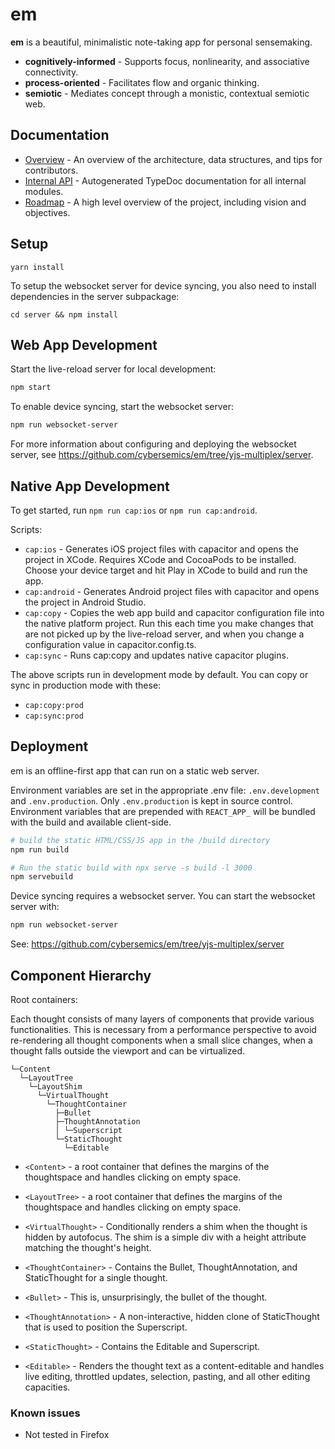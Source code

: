 # em

**em** is a beautiful, minimalistic note-taking app for personal sensemaking.

- **cognitively-informed** - Supports focus, nonlinearity, and associative connectivity.
- **process-oriented** - Facilitates flow and organic thinking.
- **semiotic** - Mediates concept through a monistic, contextual semiotic web.

## Documentation

- [Overview](https://github.com/cybersemics/em/wiki/Docs) - An overview of the architecture, data structures, and tips for contributors.
- [Internal API](https://cybersemics.github.io/em) - Autogenerated TypeDoc documentation for all internal modules.
- [Roadmap](https://github.com/cybersemics/em/wiki/Roadmap) - A high level overview of the project, including vision and objectives.

## Setup

```
yarn install
```

To setup the websocket server for device syncing, you also need to install dependencies in the server subpackage:

```
cd server && npm install
```

## Web App Development

Start the live-reload server for local development:

```sh
npm start
```

To enable device syncing, start the websocket server:

```sh
npm run websocket-server
```

For more information about configuring and deploying the websocket server, see https://github.com/cybersemics/em/tree/yjs-multiplex/server.

## Native App Development

To get started, run `npm run cap:ios` or `npm run cap:android`.

Scripts:

- `cap:ios` - Generates iOS project files with capacitor and opens the project in XCode. Requires XCode and CocoaPods to be installed. Choose your device target and hit Play in XCode to build and run the app.
- `cap:android` - Generates Android project files with capacitor and opens the project in Android Studio.
- `cap:copy` - Copies the web app build and capacitor configuration file into the native platform project. Run this each time you make changes that are not picked up by the live-reload server, and when you change a configuration value in capacitor.config.ts.
- `cap:sync` - Runs cap:copy and updates native capacitor plugins.

The above scripts run in development mode by default. You can copy or sync in production mode with these:

- `cap:copy:prod`
- `cap:sync:prod`

## Deployment

em is an offline-first app that can run on a static web server.

Environment variables are set in the appropriate .env file: `.env.development` and `.env.production`. Only `.env.production` is kept in source control. Environment variables that are prepended with `REACT_APP_` will be bundled with the build and available client-side.

```sh
# build the static HTML/CSS/JS app in the /build directory
npm run build

# Run the static build with npx serve -s build -l 3000
npm servebuild
```

Device syncing requires a websocket server. You can start the websocket server with:

```sh
npm run websocket-server
```

See: https://github.com/cybersemics/em/tree/yjs-multiplex/server

## Component Hierarchy

Root containers:

Each thought consists of many layers of components that provide various functionalities. This is necessary from a performance perspective to avoid re-rendering all thought components when a small slice changes, when a thought falls outside the viewport and can be virtualized.

```
└─Content
  └─LayoutTree
    └─LayoutShim
      └─VirtualThought
        └─ThoughtContainer
          ├─Bullet
          ├─ThoughtAnnotation
          │ └─Superscript
          └─StaticThought
            └─Editable
```

- `<Content>` - a root container that defines the margins of the thoughtspace and handles clicking on empty space.
- `<LayoutTree>` - a root container that defines the margins of the thoughtspace and handles clicking on empty space.

- `<VirtualThought>` - Conditionally renders a shim when the thought is hidden by autofocus. The shim is a simple div with a height attribute matching the thought's height.
- `<ThoughtContainer>` - Contains the Bullet, ThoughtAnnotation, and StaticThought for a single thought.
- `<Bullet>` - This is, unsurprisingly, the bullet of the thought.
- `<ThoughtAnnotation>` - A non-interactive, hidden clone of StaticThought that is used to position the Superscript.
- `<StaticThought>` - Contains the Editable and Superscript.
- `<Editable>` - Renders the thought text as a content-editable and handles live editing, throttled updates, selection, pasting, and all other editing capacities.

### Known issues

- Not tested in Firefox
